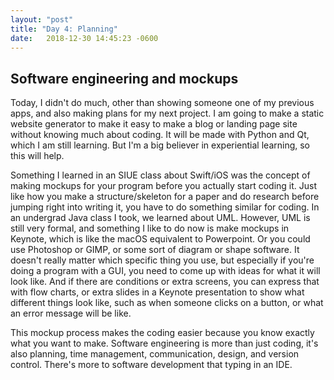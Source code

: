 ```yaml
---
layout: "post"
title: "Day 4: Planning"
date:   2018-12-30 14:45:23 -0600
---
```


## Software engineering and mockups

Today, I didn't do much, other than showing someone one of my previous apps, and also making plans for my next project. I am going to make a static website generator to make it easy to make a blog or landing page site without knowing much about coding. It will be made with Python and Qt, which I am still learning. But I'm a big believer in experiential learning, so this will help. 

Something I learned in an SIUE class about Swift/iOS was the concept of making mockups for your program before you actually start coding it. Just like how you make a structure/skeleton for a paper and do research before jumping right into writing it, you have to do something similar for coding. In an undergrad Java class I took, we learned about UML. However, UML is still very formal, and something I like to do now is make mockups in Keynote, which is like the macOS equivalent to Powerpoint. Or you could use Photoshop or GIMP, or some sort of diagram or shape software. It doesn't really matter which specific thing you use, but especially if you're doing a program with a GUI, you need to come up with ideas for what it will look like. And if there are conditions or extra screens, you can express that with flow charts, or extra slides in a Keynote presentation to show what different things look like, such as when someone clicks on a button, or what an error message will be like.

This mockup process makes the coding easier because you know exactly what you want to make. Software engineering is more than just coding, it's also planning, time management, communication, design, and version control. There's more to software development that typing in an IDE.